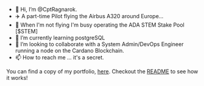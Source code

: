 - 👋 Hi, I’m @CptRagnarok.
- ✈️ A part-time Pilot flying the Airbus A320 around Europe...
- 👀 When I'm not flying I'm busy operating the ADA STEM Stake Pool [$STEM]
- 🌱 I’m currently learning postgreSQL
- 💞️ I’m looking to collaborate with a System Admin/DevOps Engineer running a node on the Cardano Blockchain.
- 📫 How to reach me ... it's a secret.

You can find a copy of my portfolio, [here](https://github.com/CptRagnarok/folio). Checkout the [README](https://github.com/CptRagnarok/folio/blob/master/README.md) to see how it works!

<!---
CptRagnarok/CptRagnarok is a ✨ special ✨ repository because its `README.md` (this file) appears on your GitHub profile.
You can click the Preview link to take a look at your changes.
--->
